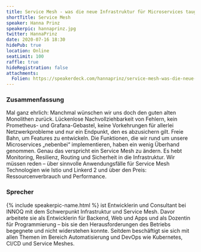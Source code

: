 ```yaml
---
title: Service Mesh - was die neue Infrastruktur für Microservices taugt
shortTitle: Service Mesh
speaker: Hanna Prinz
speakerpic: hannaprinz.jpg
twitter: HannaPrinz
date: 2020-07-16 18:30
hidePub: true
location: Online
seatLimit: 100
raffle: true
hideRegistration: false
attachments:
  Folien: https://speakerdeck.com/hannaprinz/service-mesh-was-die-neue-infrastruktur-fur-microservices-taugt-f33b005f-93d4-4933-9cc3-33643f6f8439
---
```


### Zusammenfassung

Mal ganz ehrlich: Manchmal wünschen wir uns doch den guten alten Monolithen zurück. Lückenlose Nachvollziehbarkeit von Fehlern, kein Prometheus- und Grafana-Gebastel, keine Vorkehrungen für allerlei Netzwerkprobleme und nur ein Endpunkt, den es abzusichern gilt. Freie Bahn, um Features zu entwickeln.
Die Funktionen, die wir rund um unsere Microservices „nebenbei“ implementieren, haben ein wenig Überhand genommen. Genau das verspricht ein Service Mesh zu ändern. Es hebt Monitoring, Resilienz, Routing und Sicherheit in die Infrastruktur.
Wir müssen reden – über sinnvolle Anwendungsfälle für Service Mesh Technologien wie Istio und Linkerd 2 und über den Preis: Ressourcenverbrauch und Performance.

### Sprecher


{% include speakerpic-name.html %} ist Entwicklerin und Consultant bei INNOQ mit dem Schwerpunkt Infrastruktur und Service Mesh. Davor arbeitete sie als Entwicklerin für Backend, Web und Apps und als Dozentin für Programmierung – bis sie den Herausforderungen des Betriebs begegnete und nicht widerstehen konnte. Seitdem beschäftigt sie sich mit allen Themen im Bereich Automatisierung und DevOps wie Kubernetes, CI/CD und Service Meshes.
